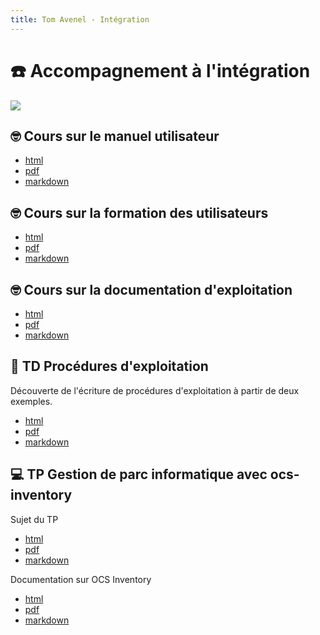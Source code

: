 ```yaml
---
title: Tom Avenel - Intégration
---
```


# ☎️ Accompagnement à l'intégration

![](/resources/images/cover/integration.jpg)

## 🤓 Cours sur le manuel utilisateur

- [html](/cours/integration/cours-manuel-utilisateur.html)
- [pdf](/cours/integration/cours-manuel-utilisateur.pdf)
- [markdown](/cours/integration/cours-manuel-utilisateur.md)

## 🤓 Cours sur la formation des utilisateurs

- [html](/cours/integration/cours-formation-utilisateur.html)
- [pdf](/cours/integration/cours-formation-utilisateur.pdf)
- [markdown](/cours/integration/cours-formation-utilisateur.md)

## 🤓 Cours sur la documentation d'exploitation

- [html](/cours/integration/cours-document-exploitation.html)
- [pdf](/cours/integration/cours-document-exploitation.pdf)
- [markdown](/cours/integration/cours-document-exploitation.md)

## 📝 TD Procédures d'exploitation

Découverte de l'écriture de procédures d'exploitation à partir de deux exemples.

- [html](/cours/integration/td-procedures_exploitation.html)
- [pdf](/cours/integration/td-procedures_exploitation.pdf)
- [markdown](/cours/integration/td-procedures_exploitation.md)

## 💻 TP Gestion de parc informatique avec ocs-inventory

Sujet du TP

- [html](/cours/integration/tp_gestion_parc_informatique.html)
- [pdf](/cours/integration/tp_gestion_parc_informatique.pdf)
- [markdown](/cours/integration/tp_gestion_parc_informatique.md)

Documentation sur OCS Inventory

- [html](/cours/integration/ocs_inventory-doc.html)
- [pdf](/cours/integration/ocs_inventory-doc.pdf)
- [markdown](/cours/integration/ocs_inventory-doc.md)



